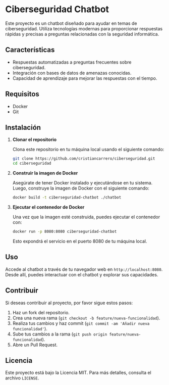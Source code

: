 # Ciberseguridad Chatbot

Este proyecto es un chatbot diseñado para ayudar en temas de ciberseguridad. Utiliza tecnologías modernas para proporcionar respuestas rápidas y precisas a preguntas relacionadas con la seguridad informática.

## Características

- Respuestas automatizadas a preguntas frecuentes sobre ciberseguridad.
- Integración con bases de datos de amenazas conocidas.
- Capacidad de aprendizaje para mejorar las respuestas con el tiempo.

## Requisitos

- Docker
- Git

## Instalación

1. **Clonar el repositorio**

   Clona este repositorio en tu máquina local usando el siguiente comando:

   ```bash
   git clone https://github.com/cristiancarrero/ciberseguridad.git
   cd ciberseguridad
   ```

2. **Construir la imagen de Docker**

   Asegúrate de tener Docker instalado y ejecutándose en tu sistema. Luego, construye la imagen de Docker con el siguiente comando:

   ```bash
   docker build -t ciberseguridad-chatbot ./chatbot
   ```

3. **Ejecutar el contenedor de Docker**

   Una vez que la imagen esté construida, puedes ejecutar el contenedor con:

   ```bash
   docker run -p 8080:8080 ciberseguridad-chatbot
   ```

   Esto expondrá el servicio en el puerto 8080 de tu máquina local.

## Uso

Accede al chatbot a través de tu navegador web en `http://localhost:8080`. Desde allí, puedes interactuar con el chatbot y explorar sus capacidades.

## Contribuir

Si deseas contribuir al proyecto, por favor sigue estos pasos:

1. Haz un fork del repositorio.
2. Crea una nueva rama (`git checkout -b feature/nueva-funcionalidad`).
3. Realiza tus cambios y haz commit (`git commit -am 'Añadir nueva funcionalidad'`).
4. Sube tus cambios a la rama (`git push origin feature/nueva-funcionalidad`).
5. Abre un Pull Request.

## Licencia

Este proyecto está bajo la Licencia MIT. Para más detalles, consulta el archivo `LICENSE`. 
